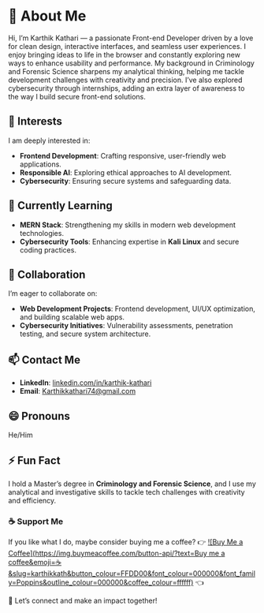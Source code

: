 # 👋 About Me  

Hi, I’m Karthik Kathari — a passionate Front-end Developer driven by a love for clean design, interactive interfaces, and seamless user experiences. I enjoy bringing ideas to life in the browser and constantly exploring new ways to enhance usability and performance. My background in Criminology and Forensic Science sharpens my analytical thinking, helping me tackle development challenges with creativity and precision. I’ve also explored cybersecurity through internships, adding an extra layer of awareness to the way I build secure front-end solutions.

## 👀 Interests  
I am deeply interested in:  
- **Frontend Development**: Crafting responsive, user-friendly web applications.  
- **Responsible AI**: Exploring ethical approaches to AI development.  
- **Cybersecurity**: Ensuring secure systems and safeguarding data.  

## 🌱 Currently Learning  
- **MERN Stack**: Strengthening my skills in modern web development technologies.  
- **Cybersecurity Tools**: Enhancing expertise in **Kali Linux** and secure coding practices.  

## 💞️ Collaboration  
I’m eager to collaborate on:  
- **Web Development Projects**: Frontend development, UI/UX optimization, and building scalable web apps.  
- **Cybersecurity Initiatives**: Vulnerability assessments, penetration testing, and secure system architecture.  

## 📫 Contact Me  
- **LinkedIn**: [linkedin.com/in/karthik-kathari](https://www.linkedin.com/in/karthik-kathari)  
- **Email**: [Karthikkathari74@gmail.com](mailto:Karthikkathari74@gmail.com)  

## 😄 Pronouns  
He/Him  

## ⚡ Fun Fact  
I hold a Master’s degree in **Criminology and Forensic Science**, and I use my analytical and investigative skills to tackle tech challenges with creativity and efficiency.  

### ☕ Support Me  
If you like what I do, maybe consider buying me a coffee? 👉 [![Buy Me a Coffee](https://img.buymeacoffee.com/button-api/?text=Buy me a coffee&emoji=☕&slug=karthikkath&button_colour=FFDD00&font_colour=000000&font_family=Poppins&outline_colour=000000&coffee_colour=ffffff)](https://www.buymeacoffee.com/karthikkath)
👈  

🤝 Let’s connect and make an impact together!  
